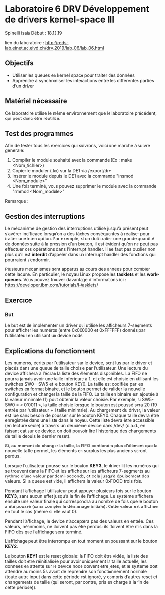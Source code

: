 # Laboratoire 6 DRV Développement de drivers kernel-space III
Spinelli isaia
Début : 18.12.19

lien du laboratoire : http://reds-lab.einet.ad.eivd.ch/drv_2019/lab_06/lab_06.html

## Objectifs

- Utiliser les queues en kernel space pour traiter des données
- Apprendre à synchroniser les interactions entre les différentes parties d’un driver


## Matériel nécessaire

Ce laboratoire utilise le même environnement que le laboratoire précédent, qui peut donc être réutilisé.

## Test des programmes

Afin de tester tous les exercices qui suivrons, voici une marche à suivre générale:
1. Compiler le module souhaité avec la commande (Ex : make <Nom_fichier>)
2. Copier le moduler (.ko) sur la DE1 via /export/drv
3. Insérer le module depuis le DE1 avec la commande "insmod <Nom_module>"
4. Une fois terminé, vous pouvez supprimer le module avec la commande "rmmod <Nom_module>"


Remarque :


## Gestion des interruptions

Le mécanisme de gestion des interruptions utilisé jusqu’à présent peut s’avérer inefficace lorsqu’on a des tâches conséquentes à réaliser pour traiter une interruption. Par exemple, si on doit traiter une grande quantité de données suite à la pression d’un bouton, il est évident qu’on ne peut pas effectuer ces opérations dans l’interrupt handler. Il ne faut pas oublier non plus qu’il est **interdit** d’appeler dans un interrupt handler des fonctions qui pourraient s’endormir.

Plusieurs mécanismes sont apparus au cours des années pour combler cette lacune. En particulier, le noyau Linux propose les **tasklets** et les **work-queues**. Vous pouvez trouver davantage d’informations ici : https://developer.ibm.com/tutorials/l-tasklets/


## Exercice


### But

Le but est de implémenter un driver qui utilise les afficheurs 7-segments pour afficher les numéros (entre 0x000000 et 0xFFFFFF) donnés par l’utilisateur en utilisant un device node.

## Explications du fonctionnent

Les numéros, écrits par l’utilisateur sur le device, sont lus par le driver et placés dans une queue de taille choisie par l’utilisateur. Une lecture du device affichera à l’écran la liste des éléments disponibles. La FIFO ne pourra jamais avoir une taille inférieure à 1, et elle est choisie en utilisant les switches SW0 - SW5 et le bouton KEY0. La taille est codifiée par les switches en format binaire, et le bouton permet de valider la nouvelle configuration et changer la taille de la FIFO. La taille en binaire est ajoutée à la valeur minimale (1) pout obtenir la valeur choisie. Par exemple, si SW5-SW0 = « 010011 », la taille choisie lorsque le bouton est poussé sera 20 (19 entrée par l’utilisateur + 1 taille minimale). Au chargement du driver, la valeur est lue sans besoin de pousser sur le bouton KEY0. Chaque taille devra être enregistrée dans une liste dans le noyau. Cette liste devra être accessible (en lecture seule) à travers un deuxième device dans /dev/ (c.a.d., en faisant cat sur ce device, on doit pouvoir lire l’historique des changements de taille depuis le dernier reset).

Si, au moment de changer la taille, la FIFO contiendra plus d’élément que la nouvelle taille permet, les éléments en surplus les plus anciens seront perdus.

Lorsque l’utilisateur pousse sur le bouton **KEY3**, le driver lit les numéros qui se trouvent dans la FIFO et les affiche sur les afficheurs 7-segments au rythme d’une valeur par demi-seconde, et cela jusqu’à épuisement des valeurs. Si la queue est vide, il affichera la valeur 0xFOOD trois fois.

Pendant l’affichage l’utilisateur peut appuyer plusieurs fois sur le bouton **KEY3**, sans aucun effet jusqu’à la fin de l’affichage. Le système affichera ensuite une valeur finale qui correspondra au nombre de fois que le bouton a été poussé (sans compter le démarrage initiale). Cette valeur est affichée en tout le cas (même si elle vaut 0).

Pendant l’affichage, le device n’acceptera pas des valeurs en entrée. Ces valeurs, néanmoins, ne doivent pas être perdus: ils doivent être mis dans la FIFO dès que l’affichage sera terminé.

L’affichage peut être interrompu en tout moment en poussant sur le bouton **KEY2**.

Le bouton **KEY1** est le reset globale: la FIFO doit être vidée, la liste des tailles doit être réinitialisée pour avoir uniquement la taille actuelle, les données en attente sur le device node doivent être jetés, et le système doit attendre au moins 5s avant de reprendre son fonctionnement normale (toute autre input dans cette période est ignoré, y compris d’autres reset et changements de taille (qui seront, par contre, pris en charge à la fin de cette période)).
